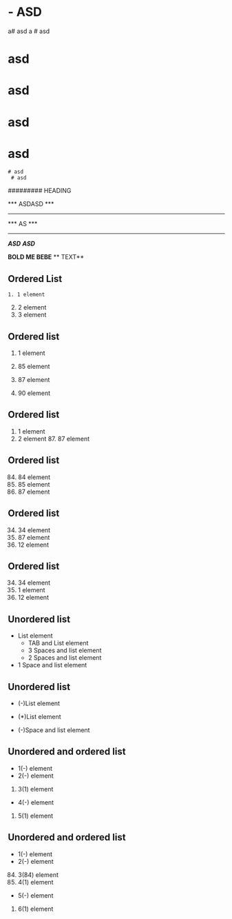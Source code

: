 # - ASD

a# asd
a # asd
# asd 
 # asd
  # asd
   # asd
    # asd
     # asd
######### HEADING

*** ASDASD ***
***        ***
***  AS  ***
******
***ASD*** ***ASD***

**BOLD ME    BEBE**
** TEXT**

## Ordered List
    1. 1 element
2. 2 element
3. 3 element

## Ordered list
1. 1 element
85. 85 element
87. 87 element

90. 90 element

## Ordered list
1. 1 element
2. 2 element
    87. 87 element

## Ordered list
84. 84 element
85. 85 element
87. 87 element

## Ordered list
34. 34 element
87. 87 element
12. 12 element

## Ordered list
34. 34 element
1. 1 element
12. 12 element

## Unordered list
- List element
    - TAB and List element
   - 3 Spaces and list element
  - 2 Spaces and list element
 - 1 Space and list element

## Unordered list
- (-)List element
* (*)List element
- (-)Space and list element 

## Unordered and ordered list 
- 1(-) element
- 2(-) element
1. 3(1) element
- 4(-) element
1. 5(1) element

## Unordered and ordered list 
- 1(-) element
- 2(-) element
84. 3(84) element
1. 4(1) element
- 5(-) element
1. 6(1) element
